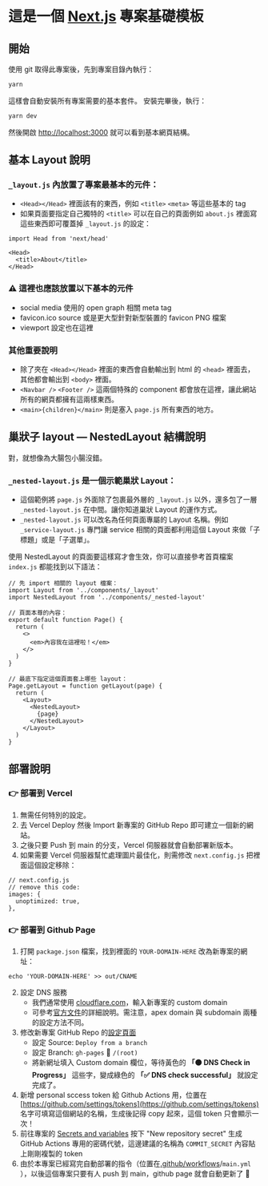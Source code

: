 # 這是一個 [Next.js](https://nextjs.org/) 專案基礎模板

## 開始

使用 git 取得此專案後，先到專案目錄內執行：

```bash
yarn
```

這樣會自動安裝所有專案需要的基本套件。
安裝完畢後，執行：

```bash
yarn dev
```

然後開啟 [http://localhost:3000](http://localhost:3000) 就可以看到基本網頁結構。

## 基本 Layout 說明

### `_layout.js` 內放置了專案最基本的元件：

- `<Head></Head>` 裡面該有的東西，例如 `<title>` `<meta>` 等這些基本的 tag
- 如果頁面要指定自己獨特的 `<title>` 可以在自己的頁面例如 `about.js` 裡面寫這些東西即可覆蓋掉 `_layout.js` 的設定：

```tsx
import Head from 'next/head'

<Head>
  <title>About</title>
</Head>
```
### ⚠️ 這裡也應該放置以下基本的元件
- social media 使用的 open graph 相關 meta tag
- favicon.ico source 或是更大型針對新型裝置的 favicon PNG 檔案
- viewport 設定也在這裡

### 其他重要說明
- 除了夾在 `<Head></Head>` 裡面的東西會自動輸出到 html 的 `<head>` 裡面去，其他都會輸出到 `<body>` 裡面。
- `<Navbar />` `<Footer />` 這兩個特殊的 component 都會放在這裡，讓此網站所有的網頁都擁有這兩樣東西。
- `<main>{children}</main>` 則是塞入 `page.js` 所有東西的地方。

## 巢狀子 layout — NestedLayout 結構說明

對，就想像為大腸包小腸沒錯。

### `_nested-layout.js` 是一個示範巢狀 Layout：

- 這個範例將 `page.js` 外面除了包裹最外層的 `_layout.js` 以外，還多包了一層 `_nested-layout.js` 在中間。讓你知道巢狀 Layout 的運作方式。
- `_nested-layout.js` 可以改名為任何頁面專屬的 Layout 名稱。例如 `_service-layout.js` 專門讓 service 相關的頁面都利用這個 Layout 來做「子標題」或是「子選單」。

使用 NestedLayout 的頁面要這樣寫才會生效，你可以直接參考首頁檔案 `index.js` 都能找到以下語法：

```tsx
// 先 import 相關的 layout 檔案：
import Layout from '../components/_layout'
import NestedLayout from '../components/_nested-layout'

// 頁面本尊的內容：
export default function Page() {
  return (
    <>
      <em>內容我在這裡啦！</em>
    </>
  )
}

// 最底下指定這個頁面套上哪些 layout：
Page.getLayout = function getLayout(page) {
  return (
    <Layout>
      <NestedLayout>
        {page}
      </NestedLayout>
    </Layout>
  )
}
```

## 部署說明

### 👉 部署到 **Vercel**

1. 無需任何特別的設定。
1. 去 Vercel Deploy 然後 Import 新專案的 GitHub Repo 即可建立一個新的網站。
1. 之後只要 Push 到 main 的分支，Vercel 伺服器就會自動部署新版本。
1. 如果需要 Vercel 伺服器幫忙處理圖片最佳化，則需修改 `next.config.js` 把裡面這個設定移除：

```tsx
// next.config.js
// remove this code:
images: {
  unoptimized: true,
},
```

### 👉 部署到 **Github Page**

1. 打開 `package.json` 檔案，找到裡面的 `YOUR-DOMAIN-HERE` 改為新專案的網址：

```
echo 'YOUR-DOMAIN-HERE' >> out/CNAME
```

2. 設定 DNS 服務
    - 我們通常使用 [cloudflare.com](https://dash.cloudflare.com/)，輸入新專案的 custom domain
    - 可參考[官方文件](https://docs.github.com/zh/pages/configuring-a-custom-domain-for-your-github-pages-site/managing-a-custom-domain-for-your-github-pages-site)的詳細說明。需注意，apex domain 與 subdomain 兩種的設定方法不同。
3. 修改新專案 GitHub Repo 的[設定頁面](../../settings/pages)
    - 設定 Source: `Deploy from a branch`
    - 設定 Branch: `gh-pages` 📁 `/(root)`
    - 將新網址填入 Custom domain 欄位，等待黃色的 **「🟠 DNS Check in Progress」** 這些字，變成綠色的 **「✅ DNS check successful」** 就設定完成了。
4. 新增 personal sccess token 給 Github Actions 用，位置在 [https://github.com/settings/tokens](https://github.com/settings/tokens) 名字可填寫這個網站的名稱，生成後記得 copy 起來，這個 token 只會顯示一次！
5. 前往專案的 [Secrets and variables](../../settings/secrets/actions) 按下 "New repository secret" 生成 GitHub Actions 專用的密碼代號，這邊建議的名稱為 `COMMIT_SECRET` 內容貼上剛剛複製的 token
6. 由於本專案已經寫完自動部署的指令（位置在[.github/workflows](.github/workflows)/`main.yml` ），以後這個專案只要有人 push 到 main，github page 就會自動更新了 🤘
